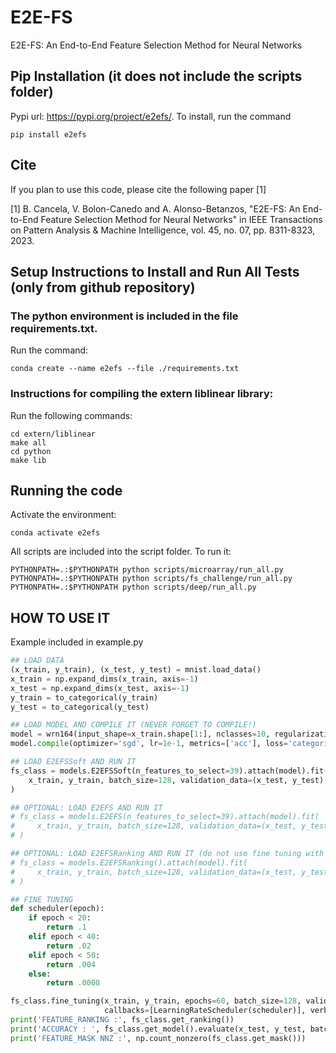 # E2E-FS
E2E-FS: An End-to-End Feature Selection Method for Neural Networks

## Pip Installation (it does not include the scripts folder)
Pypi url: https://pypi.org/project/e2efs/. To install, run the command

    pip install e2efs
    
## Cite

If you plan to use this code, please cite the following paper [1]

[1] B. Cancela, V. Bolon-Canedo and A. Alonso-Betanzos, "E2E-FS: An End-to-End Feature Selection Method for Neural Networks" in IEEE Transactions on Pattern Analysis & Machine Intelligence, vol. 45, no. 07, pp. 8311-8323, 2023.

## Setup Instructions to Install and Run All Tests (only from github repository)

### The python environment is included in the file requirements.txt.
Run the command:
 
    conda create --name e2efs --file ./requirements.txt

### Instructions for compiling the extern liblinear library:
Run the following commands:

    cd extern/liblinear
    make all 
    cd python
    make lib 

## Running the code
Activate the environment:

    conda activate e2efs 

All scripts are included into the script folder. To run it:

    PYTHONPATH=.:$PYTHONPATH python scripts/microarray/run_all.py
    PYTHONPATH=.:$PYTHONPATH python scripts/fs_challenge/run_all.py
    PYTHONPATH=.:$PYTHONPATH python scripts/deep/run_all.py

## HOW TO USE IT
Example included in example.py    

```python
## LOAD DATA
(x_train, y_train), (x_test, y_test) = mnist.load_data()
x_train = np.expand_dims(x_train, axis=-1)
x_test = np.expand_dims(x_test, axis=-1)
y_train = to_categorical(y_train)
y_test = to_categorical(y_test)

## LOAD MODEL AND COMPILE IT (NEVER FORGET TO COMPILE!)
model = wrn164(input_shape=x_train.shape[1:], nclasses=10, regularization=5e-4)
model.compile(optimizer='sgd', lr=1e-1, metrics=['acc'], loss='categorical_crossentropy')

## LOAD E2EFSSoft AND RUN IT
fs_class = models.E2EFSSoft(n_features_to_select=39).attach(model).fit(
    x_train, y_train, batch_size=128, validation_data=(x_test, y_test), verbose=2
)

## OPTIONAL: LOAD E2EFS AND RUN IT
# fs_class = models.E2EFS(n_features_to_select=39).attach(model).fit(
#     x_train, y_train, batch_size=128, validation_data=(x_test, y_test), verbose=2
# )

## OPTIONAL: LOAD E2EFSRanking AND RUN IT (do not use fine tuning with this model, only get_ranking)
# fs_class = models.E2EFSRanking().attach(model).fit(
#     x_train, y_train, batch_size=128, validation_data=(x_test, y_test), verbose=2
# )

## FINE TUNING
def scheduler(epoch):
    if epoch < 20:
        return .1
    elif epoch < 40:
        return .02
    elif epoch < 50:
        return .004
    else:
        return .0008

fs_class.fine_tuning(x_train, y_train, epochs=60, batch_size=128, validation_data=(x_test, y_test),
                     callbacks=[LearningRateScheduler(scheduler)], verbose=2)
print('FEATURE_RANKING :', fs_class.get_ranking())
print('ACCURACY : ', fs_class.get_model().evaluate(x_test, y_test, batch_size=128)[-1])
print('FEATURE_MASK NNZ :', np.count_nonzero(fs_class.get_mask()))
```
